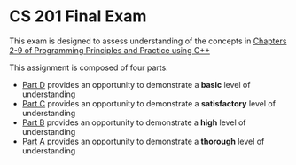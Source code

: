 # CS 201 Final Exam

This exam is designed to assess understanding of the concepts in [Chapters 2-9 of Programming Principles and Practice using C++][textbook]

This assignment is composed of four parts:

* [Part D](part_d/instructions.md) provides an opportunity to demonstrate a **basic** level of understanding
* [Part C](part_c/instructions.md) provides an opportunity to demonstrate a **satisfactory** level of understanding
* [Part B](part_b/instructions.md) provides an opportunity to demonstrate a **high** level of understanding
* [Part A](part_a/instructions.md) provides an opportunity to demonstrate a **thorough** level of understanding

[textbook]: https://learning.oreilly.com/library/view/programming-principles-and/9780133796759/ch06.xhtml
